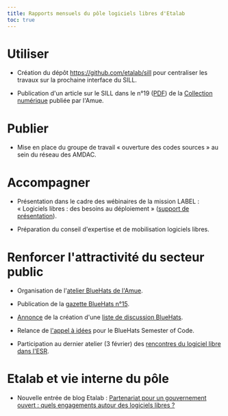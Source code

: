 ```yaml
---
title: Rapports mensuels du pôle logiciels libres d'Etalab
toc: true
---
```


# Utiliser

- Création du dépôt https://github.com/etalab/sill pour centraliser les travaux sur la prochaine interface du SILL.

- Publication d'un article sur le SILL dans le n°19 ([PDF](https://www.amue.fr/fileadmin/amue/systeme-information/documents-publications/la-collection-numerique/N19__Les_veilles_fevrier_2022.pdf)) de la [Collection numérique](https://www.amue.fr/systeme-dinformation/metier/la-collection-numerique/) publiée par l'Amue.

# Publier

- Mise en place du groupe de travail « ouverture des codes sources » au sein du réseau des AMDAC.

# Accompagner

- Présentation dans le cadre des wébinaires de la mission LABEL : « Logiciels libres : des besoins au déploiement » ([support de présentation](https://speakerdeck.com/bluehats/de-lexpression-de-besoin-au-deploiement-et-a-la-maintenance-les-etapes-clefs-de-lappropriation-des-solutions-libres)).

- Préparation du conseil d'expertise et de mobilisation logiciels libres.

# Renforcer l'attractivité du secteur public

- Organisation de l'[atelier BlueHats de l'Amue](https://communs.numerique.gouv.fr/ateliers/amue-verslelibre/).

- Publication de la [gazette BlueHats n°15](https://communs.numerique.gouv.fr/gazette/bluehats_15/).

- [Annonce](https://twitter.com/codegouvfr/status/1496738979667873797) de la création d'une [liste de discussion BlueHats](https://lists.sr.ht/~etalab/bluehats).

- Relance de [l'appel à idées](https://communs.numerique.gouv.fr/bluehats/bluehats-semester-of-code/) pour le BlueHats Semester of Code.

- Participation au dernier atelier (3 février) des [rencontres du logiciel libre dans l'ESR](https://www.ouvrirlascience.fr/rencontres-sur-les-enjeux-du-logiciel-libre-dans-la-recherche-ouvrir-et-promouvoir-les-codes-sources-produits-par-la-recherche/).

# Etalab et vie interne du pôle

- Nouvelle entrée de blog Etalab : [Partenariat pour un gouvernement ouvert : quels engagements autour des logiciels libres ?](https://www.etalab.gouv.fr/partenariat-pour-un-gouvernement-ouvert-quels-engagements-autour-des-logiciels-libres)
